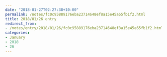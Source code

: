 ```yaml
---
date: "2018-01-27T02:27:38+10:00"
permalink: /notes/fc0c95889176eba23714648ef8a15e45a65fb1f2.html
title: 2018/01/26 entry
redirect_from:
- /notes/entry/2018/01/26/fc0c95889176eba23714648ef8a15e45a65fb1f2.html
categories:
- January
- 2018
- 26
---
```

